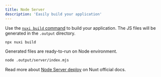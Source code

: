```yaml
---
title: Node Server
description: 'Easily build your application'
---
```


Use the [`nuxi build` command](https://nuxt.com/docs/api/commands/build) to build your application. The JS files will be generated in the `.output` directory.

```bash
npx nuxi build
```

Generated files are ready-to-run on Node environment.

```bash
node .output/server/index.mjs
```

Read more about [Node Server deploy](https://nuxt.com/docs/getting-started/deployment#nodejs-server) on Nuxt official docs.
